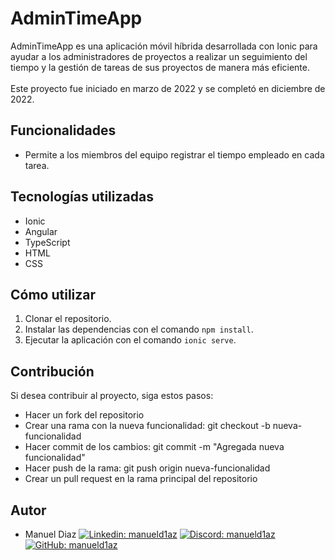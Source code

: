 # AdminTimeApp
AdminTimeApp es una aplicación móvil híbrida desarrollada con Ionic para ayudar a los administradores de proyectos a realizar un seguimiento del tiempo y la gestión de tareas de sus proyectos de manera más eficiente.<br><br>
Este proyecto fue iniciado en marzo de 2022 y se completó en diciembre de 2022.

## Funcionalidades
- Permite a los miembros del equipo registrar el tiempo empleado en cada tarea.
<!-- - Autenticación de usuarios con Firebase Authentication. -->
<!-- - Integración con Google Calendar para programar tareas y reuniones. -->
<!-- - Permite a los administradores de proyectos crear tareas y asignarlas a los miembros del equipo. -->
<!-- - Ofrece informes de seguimiento de tiempo y productividad para cada tarea y miembro del equipo. -->


## Tecnologías utilizadas
- Ionic
- Angular
- TypeScript
- HTML
- CSS
<!-- - Firebase Authentication
- Google Calendar API -->

## Cómo utilizar
1. Clonar el repositorio.
2. Instalar las dependencias con el comando `npm install`.
3. Ejecutar la aplicación con el comando `ionic serve`.

## Contribución
Si desea contribuir al proyecto, siga estos pasos:
- Hacer un fork del repositorio
- Crear una rama con la nueva funcionalidad: git checkout -b nueva-funcionalidad
- Hacer commit de los cambios: git commit -m "Agregada nueva funcionalidad"
- Hacer push de la rama: git push origin nueva-funcionalidad
- Crear un pull request en la rama principal del repositorio

## Autor
- Manuel Diaz [![Linkedin: manueld1az](https://img.shields.io/badge/-manueld1az-blue?style=flat&logo=Linkedin&logoColor=white&link=https://www.linkedin.com/in/manueld1az-p-singh/)](https://www.linkedin.com/in/manueld1az)
[![Discord: manueld1az](https://img.shields.io/badge/-manueld1az-purple?style=flat&logo=Discord&logoColor=white&link=https://www.discord.com/in/manueld1az-p-singh/)](https://discord.gg/zPw5BUwYKz)
[![GitHub: manueld1az](https://img.shields.io/badge/-manueld1az-gray?style=flat&logo=GitHub&logoColor=white&link=https://www.github.com/manueld1az-p-singh/)](https://github.com/manueld1az)

<!-- ## Capturas de pantalla
![Captura de pantalla 1](/screenshots/screenshot1.png)
![Captura de pantalla 2](/screenshots/screenshot2.png)
![Captura de pantalla 3](/screenshots/screenshot3.png) -->
